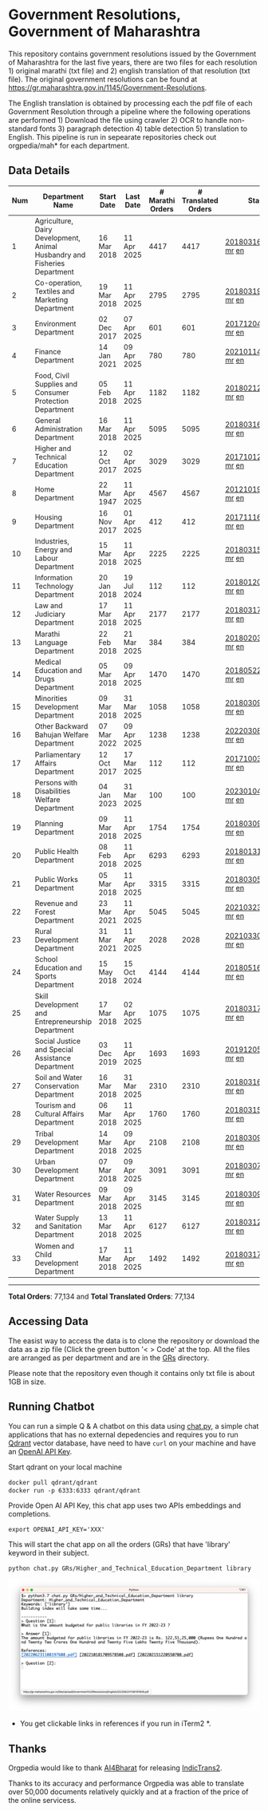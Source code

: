 # Government Resolutions, Government of Maharashtra

This repository contains government resolutions issued by the Government of Maharashtra for the last five years, there are two files for each resolution 1) original marathi (txt file) and 2) english translation of that resolution (txt file). The original government resolutions can be found at https://gr.maharashtra.gov.in/1145/Government-Resolutions.

The English translation is obtained by processing each the pdf file of each Government Resolution through a pipeline where the following operations are performed 1) Download the file using crawler 2) OCR to handle non-standard fonts 3) paragraph detection 4) table  detection 5) translation to English. This pipeline is run in sepearate repositories check out orgpedia/mah* for each department.


## Data Details

| Num | Department Name | Start Date | Last Date | # Marathi Orders | # Translated Orders | Starting Order | Last Order |
| --- | --------------- | ---------- | --------- | ---------------- | ------------------- | -------------- | ---------- |
| 1 | Agriculture, Dairy Development, Animal Husbandry and Fisheries Department | 16 Mar 2018 | 11 Apr 2025 | 4417 | 4417 | [201803161624182101.pdf](https://gr.maharashtra.gov.in/Site/Upload/Government%20Resolutions/English/201803161624182101.pdf) [mr](GRs/Agriculture,_Dairy_Development,_Animal_Husbandry_and_Fisheries_Department/201803161624182101.pdf.mr.txt) [en](GRs/Agriculture,_Dairy_Development,_Animal_Husbandry_and_Fisheries_Department/201803161624182101.pdf.en.txt) | [202504111746472401.pdf](https://gr.maharashtra.gov.in/Site/Upload/Government%20Resolutions/English/202504111746472401.pdf) [mr](GRs/Agriculture,_Dairy_Development,_Animal_Husbandry_and_Fisheries_Department/202504111746472401.pdf.mr.txt) [en](GRs/Agriculture,_Dairy_Development,_Animal_Husbandry_and_Fisheries_Department/202504111746472401.pdf.en.txt) |
| 2 | Co-operation, Textiles and Marketing Department | 19 Mar 2018 | 11 Apr 2025 | 2795 | 2795 | [201803191257576702.pdf](https://gr.maharashtra.gov.in/Site/Upload/Government%20Resolutions/English/201803191257576702.pdf) [mr](GRs/Co-operation,_Textiles_and_Marketing_Department/201803191257576702.pdf.mr.txt) [en](GRs/Co-operation,_Textiles_and_Marketing_Department/201803191257576702.pdf.en.txt) | [202504111737442402.pdf](https://gr.maharashtra.gov.in/Site/Upload/Government%20Resolutions/English/202504111737442402.pdf) [mr](GRs/Co-operation,_Textiles_and_Marketing_Department/202504111737442402.pdf.mr.txt) [en](GRs/Co-operation,_Textiles_and_Marketing_Department/202504111737442402.pdf.en.txt) |
| 3 | Environment Department | 02 Dec 2017 | 07 Apr 2025 | 601 | 601 | [201712041147216904.pdf](https://gr.maharashtra.gov.in/Site/Upload/Government%20Resolutions/English/201712041147216904.pdf) [mr](GRs/Environment_Department/201712041147216904.pdf.mr.txt) [en](GRs/Environment_Department/201712041147216904.pdf.en.txt) | [202504071657275604.pdf](https://gr.maharashtra.gov.in/Site/Upload/Government%20Resolutions/English/202504071657275604.pdf) [mr](GRs/Environment_Department/202504071657275604.pdf.mr.txt) [en](GRs/Environment_Department/202504071657275604.pdf.en.txt) |
| 4 | Finance Department | 14 Jan 2021 | 09 Apr 2025 | 780 | 780 | [202101141237329905.pdf](https://gr.maharashtra.gov.in/Site/Upload/Government%20Resolutions/English/202101141237329905.pdf) [mr](GRs/Finance_Department/202101141237329905.pdf.mr.txt) [en](GRs/Finance_Department/202101141237329905.pdf.en.txt) | [202504091716198805.pdf](https://gr.maharashtra.gov.in/Site/Upload/Government%20Resolutions/English/202504091716198805.pdf) [mr](GRs/Finance_Department/202504091716198805.pdf.mr.txt) [en](GRs/Finance_Department/202504091716198805.pdf.en.txt) |
| 5 | Food, Civil Supplies and Consumer Protection Department | 05 Feb 2018 | 11 Apr 2025 | 1182 | 1182 | [201802121244545806.pdf](https://gr.maharashtra.gov.in/Site/Upload/Government%20Resolutions/English/201802121244545806.pdf) [mr](GRs/Food,_Civil_Supplies_and_Consumer_Protection_Department/201802121244545806.pdf.mr.txt) [en](GRs/Food,_Civil_Supplies_and_Consumer_Protection_Department/201802121244545806.pdf.en.txt) | [202504111550145406.pdf](https://gr.maharashtra.gov.in/Site/Upload/Government%20Resolutions/English/202504111550145406.pdf) [mr](GRs/Food,_Civil_Supplies_and_Consumer_Protection_Department/202504111550145406.pdf.mr.txt) [en](GRs/Food,_Civil_Supplies_and_Consumer_Protection_Department/202504111550145406.pdf.en.txt) |
| 6 | General Administration Department | 16 Mar 2018 | 11 Apr 2025 | 5095 | 5095 | [201803161224022707.pdf](https://gr.maharashtra.gov.in/Site/Upload/Government%20Resolutions/English/201803161224022707.pdf) [mr](GRs/General_Administration_Department/201803161224022707.pdf.mr.txt) [en](GRs/General_Administration_Department/201803161224022707.pdf.en.txt) | [202504111913501407.pdf](https://gr.maharashtra.gov.in/Site/Upload/Government%20Resolutions/English/202504111913501407.pdf) [mr](GRs/General_Administration_Department/202504111913501407.pdf.mr.txt) [en](GRs/General_Administration_Department/202504111913501407.pdf.en.txt) |
| 7 | Higher and Technical Education Department | 12 Oct 2017 | 02 Apr 2025 | 3029 | 3029 | [201710121514029708.pdf](https://gr.maharashtra.gov.in/Site/Upload/Government%20Resolutions/English/201710121514029708.pdf) [mr](GRs/Higher_and_Technical_Education_Department/201710121514029708.pdf.mr.txt) [en](GRs/Higher_and_Technical_Education_Department/201710121514029708.pdf.en.txt) | [202504021443389008.pdf](https://gr.maharashtra.gov.in/Site/Upload/Government%20Resolutions/English/202504021443389008.pdf) [mr](GRs/Higher_and_Technical_Education_Department/202504021443389008.pdf.mr.txt) [en](GRs/Higher_and_Technical_Education_Department/202504021443389008.pdf.en.txt) |
| 8 | Home Department | 22 Mar 1947 | 11 Apr 2025 | 4567 | 4567 | [201210191648552129.pdf](https://gr.maharashtra.gov.in/Site/Upload/Government%20Resolutions/English/201210191648552129.pdf) [mr](GRs/Home_Department/201210191648552129.pdf.mr.txt) [en](GRs/Home_Department/201210191648552129.pdf.en.txt) | [202504111740100929.pdf](https://gr.maharashtra.gov.in/Site/Upload/Government%20Resolutions/English/202504111740100929.pdf) [mr](GRs/Home_Department/202504111740100929.pdf.mr.txt) [en](GRs/Home_Department/202504111740100929.pdf.en.txt) |
| 9 | Housing Department | 16 Nov 2017 | 01 Apr 2025 | 412 | 412 | [201711161447076609.pdf](https://gr.maharashtra.gov.in/Site/Upload/Government%20Resolutions/English/201711161447076609.pdf) [mr](GRs/Housing_Department/201711161447076609.pdf.mr.txt) [en](GRs/Housing_Department/201711161447076609.pdf.en.txt) | [202504011551585009.pdf](https://gr.maharashtra.gov.in/Site/Upload/Government%20Resolutions/English/202504011551585009.pdf) [mr](GRs/Housing_Department/202504011551585009.pdf.mr.txt) [en](GRs/Housing_Department/202504011551585009.pdf.en.txt) |
| 10 | Industries, Energy and Labour Department | 15 Mar 2018 | 11 Apr 2025 | 2225 | 2225 | [201803151204055010.pdf](https://gr.maharashtra.gov.in/Site/Upload/Government%20Resolutions/English/201803151204055010.pdf) [mr](GRs/Industries,_Energy_and_Labour_Department/201803151204055010.pdf.mr.txt) [en](GRs/Industries,_Energy_and_Labour_Department/201803151204055010.pdf.en.txt) | [202504111620341410.pdf](https://gr.maharashtra.gov.in/Site/Upload/Government%20Resolutions/English/202504111620341410.pdf) [mr](GRs/Industries,_Energy_and_Labour_Department/202504111620341410.pdf.mr.txt) [en](GRs/Industries,_Energy_and_Labour_Department/202504111620341410.pdf.en.txt) |
| 11 | Information Technology Department | 20 Jan 2018 | 19 Jul 2024 | 112 | 112 | [201801201843024511.pdf](https://gr.maharashtra.gov.in/Site/Upload/Government%20Resolutions/English/201801201843024511.pdf) [mr](GRs/Information_Technology_Department/201801201843024511.pdf.mr.txt) [en](GRs/Information_Technology_Department/201801201843024511.pdf.en.txt) | [202407191742379111.pdf](https://gr.maharashtra.gov.in/Site/Upload/Government%20Resolutions/English/202407191742379111.pdf) [mr](GRs/Information_Technology_Department/202407191742379111.pdf.mr.txt) [en](GRs/Information_Technology_Department/202407191742379111.pdf.en.txt) |
| 12 | Law and Judiciary Department | 17 Mar 2018 | 11 Apr 2025 | 2177 | 2177 | [201803171129290212.pdf](https://gr.maharashtra.gov.in/Site/Upload/Government%20Resolutions/English/201803171129290212.pdf) [mr](GRs/Law_and_Judiciary_Department/201803171129290212.pdf.mr.txt) [en](GRs/Law_and_Judiciary_Department/201803171129290212.pdf.en.txt) | [202504111546170612.pdf](https://gr.maharashtra.gov.in/Site/Upload/Government%20Resolutions/English/202504111546170612.pdf) [mr](GRs/Law_and_Judiciary_Department/202504111546170612.pdf.mr.txt) [en](GRs/Law_and_Judiciary_Department/202504111546170612.pdf.en.txt) |
| 13 | Marathi Language Department | 22 Feb 2018 | 21 Mar 2025 | 384 | 384 | [201802031549154233.pdf](https://gr.maharashtra.gov.in/Site/Upload/Government%20Resolutions/English/201802031549154233.pdf) [mr](GRs/Marathi_Language_Department/201802031549154233.pdf.mr.txt) [en](GRs/Marathi_Language_Department/201802031549154233.pdf.en.txt) | [202503211701294433.pdf](https://gr.maharashtra.gov.in/Site/Upload/Government%20Resolutions/English/202503211701294433.pdf) [mr](GRs/Marathi_Language_Department/202503211701294433.pdf.mr.txt) [en](GRs/Marathi_Language_Department/202503211701294433.pdf.en.txt) |
| 14 | Medical Education and Drugs Department | 05 Mar 2018 | 09 Apr 2025 | 1470 | 1470 | [201805221424292513.pdf](https://gr.maharashtra.gov.in/Site/Upload/Government%20Resolutions/English/201805221424292513.pdf) [mr](GRs/Medical_Education_and_Drugs_Department/201805221424292513.pdf.mr.txt) [en](GRs/Medical_Education_and_Drugs_Department/201805221424292513.pdf.en.txt) | [202504091454392413.pdf](https://gr.maharashtra.gov.in/Site/Upload/Government%20Resolutions/English/202504091454392413.pdf) [mr](GRs/Medical_Education_and_Drugs_Department/202504091454392413.pdf.mr.txt) [en](GRs/Medical_Education_and_Drugs_Department/202504091454392413.pdf.en.txt) |
| 15 | Minorities Development Department | 09 Mar 2018 | 31 Mar 2025 | 1058 | 1058 | [201803091218355314.pdf](https://gr.maharashtra.gov.in/Site/Upload/Government%20Resolutions/English/201803091218355314.pdf) [mr](GRs/Minorities_Development_Department/201803091218355314.pdf.mr.txt) [en](GRs/Minorities_Development_Department/201803091218355314.pdf.en.txt) | [202503311917093814.pdf](https://gr.maharashtra.gov.in/Site/Upload/Government%20Resolutions/English/202503311917093814.pdf) [mr](GRs/Minorities_Development_Department/202503311917093814.pdf.mr.txt) [en](GRs/Minorities_Development_Department/202503311917093814.pdf.en.txt) |
| 16 | Other Backward Bahujan Welfare Department | 07 Mar 2022 | 09 Apr 2025 | 1238 | 1238 | [202203081752439334.pdf](https://gr.maharashtra.gov.in/Site/Upload/Government%20Resolutions/English/202203081752439334.pdf) [mr](GRs/Other_Backward_Bahujan_Welfare_Department/202203081752439334.pdf.mr.txt) [en](GRs/Other_Backward_Bahujan_Welfare_Department/202203081752439334.pdf.en.txt) | [202504091538392934.pdf](https://gr.maharashtra.gov.in/Site/Upload/Government%20Resolutions/English/202504091538392934.pdf) [mr](GRs/Other_Backward_Bahujan_Welfare_Department/202504091538392934.pdf.mr.txt) [en](GRs/Other_Backward_Bahujan_Welfare_Department/202504091538392934.pdf.en.txt) |
| 17 | Parliamentary Affairs Department | 12 Oct 2017 | 17 Mar 2025 | 112 | 112 | [201710031642378615.pdf](https://gr.maharashtra.gov.in/Site/Upload/Government%20Resolutions/English/201710031642378615.pdf) [mr](GRs/Parliamentary_Affairs_Department/201710031642378615.pdf.mr.txt) [en](GRs/Parliamentary_Affairs_Department/201710031642378615.pdf.en.txt) | [202503171104518215.pdf](https://gr.maharashtra.gov.in/Site/Upload/Government%20Resolutions/English/202503171104518215.pdf) [mr](GRs/Parliamentary_Affairs_Department/202503171104518215.pdf.mr.txt) [en](GRs/Parliamentary_Affairs_Department/202503171104518215.pdf.en.txt) |
| 18 | Persons with Disabilities Welfare Department | 04 Jan 2023 | 31 Mar 2025 | 100 | 100 | [202301041906309635.pdf](https://gr.maharashtra.gov.in/Site/Upload/Government%20Resolutions/English/202301041906309635.pdf) [mr](GRs/Persons_with_Disabilities_Welfare_Department/202301041906309635.pdf.mr.txt) [en](GRs/Persons_with_Disabilities_Welfare_Department/202301041906309635.pdf.en.txt) | [202503311725568235.pdf](https://gr.maharashtra.gov.in/Site/Upload/Government%20Resolutions/English/202503311725568235.pdf) [mr](GRs/Persons_with_Disabilities_Welfare_Department/202503311725568235.pdf.mr.txt) [en](GRs/Persons_with_Disabilities_Welfare_Department/202503311725568235.pdf.en.txt) |
| 19 | Planning Department | 09 Mar 2018 | 11 Apr 2025 | 1754 | 1754 | [201803091441032716.pdf](https://gr.maharashtra.gov.in/Site/Upload/Government%20Resolutions/English/201803091441032716.pdf) [mr](GRs/Planning_Department/201803091441032716.pdf.mr.txt) [en](GRs/Planning_Department/201803091441032716.pdf.en.txt) | [202504111556075616.pdf](https://gr.maharashtra.gov.in/Site/Upload/Government%20Resolutions/English/202504111556075616.pdf) [mr](GRs/Planning_Department/202504111556075616.pdf.mr.txt) [en](GRs/Planning_Department/202504111556075616.pdf.en.txt) |
| 20 | Public Health Department | 08 Feb 2018 | 11 Apr 2025 | 6293 | 6293 | [201801311722275417.pdf](https://gr.maharashtra.gov.in/Site/Upload/Government%20Resolutions/English/201801311722275417.pdf) [mr](GRs/Public_Health_Department/201801311722275417.pdf.mr.txt) [en](GRs/Public_Health_Department/201801311722275417.pdf.en.txt) | [202504111759452317.pdf](https://gr.maharashtra.gov.in/Site/Upload/Government%20Resolutions/English/202504111759452317.pdf) [mr](GRs/Public_Health_Department/202504111759452317.pdf.mr.txt) [en](GRs/Public_Health_Department/202504111759452317.pdf.en.txt) |
| 21 | Public Works Department | 05 Mar 2018 | 11 Apr 2025 | 3315 | 3315 | [201803051515468118.pdf](https://gr.maharashtra.gov.in/Site/Upload/Government%20Resolutions/English/201803051515468118.pdf) [mr](GRs/Public_Works_Department/201803051515468118.pdf.mr.txt) [en](GRs/Public_Works_Department/201803051515468118.pdf.en.txt) | [202504111321216718.pdf](https://gr.maharashtra.gov.in/Site/Upload/Government%20Resolutions/English/202504111321216718.pdf) [mr](GRs/Public_Works_Department/202504111321216718.pdf.mr.txt) [en](GRs/Public_Works_Department/202504111321216718.pdf.en.txt) |
| 22 | Revenue and Forest Department | 23 Mar 2021 | 11 Apr 2025 | 5045 | 5045 | [202103231328393119.pdf](https://gr.maharashtra.gov.in/Site/Upload/Government%20Resolutions/English/202103231328393119.pdf) [mr](GRs/Revenue_and_Forest_Department/202103231328393119.pdf.mr.txt) [en](GRs/Revenue_and_Forest_Department/202103231328393119.pdf.en.txt) | [202504111857584919.pdf](https://gr.maharashtra.gov.in/Site/Upload/Government%20Resolutions/English/202504111857584919.pdf) [mr](GRs/Revenue_and_Forest_Department/202504111857584919.pdf.mr.txt) [en](GRs/Revenue_and_Forest_Department/202504111857584919.pdf.en.txt) |
| 23 | Rural Development Department | 31 Mar 2021 | 11 Apr 2025 | 2028 | 2028 | [202103301021181120.pdf](https://gr.maharashtra.gov.in/Site/Upload/Government%20Resolutions/English/202103301021181120.pdf) [mr](GRs/Rural_Development_Department/202103301021181120.pdf.mr.txt) [en](GRs/Rural_Development_Department/202103301021181120.pdf.en.txt) | [202504111444158620.pdf](https://gr.maharashtra.gov.in/Site/Upload/Government%20Resolutions/English/202504111444158620.pdf) [mr](GRs/Rural_Development_Department/202504111444158620.pdf.mr.txt) [en](GRs/Rural_Development_Department/202504111444158620.pdf.en.txt) |
| 24 | School Education and Sports Department | 15 May 2018 | 15 Oct 2024 | 4144 | 4144 | [201805161114241221.pdf](https://gr.maharashtra.gov.in/Site/Upload/Government%20Resolutions/English/201805161114241221.pdf) [mr](GRs/School_Education_and_Sports_Department/201805161114241221.pdf.mr.txt) [en](GRs/School_Education_and_Sports_Department/201805161114241221.pdf.en.txt) | [202410152127537021.pdf](https://gr.maharashtra.gov.in/Site/Upload/Government%20Resolutions/English/202410152127537021.pdf) [mr](GRs/School_Education_and_Sports_Department/202410152127537021.pdf.mr.txt) [en](GRs/School_Education_and_Sports_Department/202410152127537021.pdf.en.txt) |
| 25 | Skill Development and Entrepreneurship Department | 17 Mar 2018 | 02 Apr 2025 | 1075 | 1075 | [201803171322099003.pdf](https://gr.maharashtra.gov.in/Site/Upload/Government%20Resolutions/English/201803171322099003.pdf) [mr](GRs/Skill_Development_and_Entrepreneurship_Department/201803171322099003.pdf.mr.txt) [en](GRs/Skill_Development_and_Entrepreneurship_Department/201803171322099003.pdf.en.txt) | [202504021759148903.pdf](https://gr.maharashtra.gov.in/Site/Upload/Government%20Resolutions/English/202504021759148903.pdf) [mr](GRs/Skill_Development_and_Entrepreneurship_Department/202504021759148903.pdf.mr.txt) [en](GRs/Skill_Development_and_Entrepreneurship_Department/202504021759148903.pdf.en.txt) |
| 26 | Social Justice and Special Assistance Department | 03 Dec 2019 | 11 Apr 2025 | 1693 | 1693 | [201912051107011622.pdf](https://gr.maharashtra.gov.in/Site/Upload/Government%20Resolutions/English/201912051107011622.pdf) [mr](GRs/Social_Justice_and_Special_Assistance_Department/201912051107011622.pdf.mr.txt) [en](GRs/Social_Justice_and_Special_Assistance_Department/201912051107011622.pdf.en.txt) | [202504111305412322.pdf](https://gr.maharashtra.gov.in/Site/Upload/Government%20Resolutions/English/202504111305412322.pdf) [mr](GRs/Social_Justice_and_Special_Assistance_Department/202504111305412322.pdf.mr.txt) [en](GRs/Social_Justice_and_Special_Assistance_Department/202504111305412322.pdf.en.txt) |
| 27 | Soil and Water Conservation Department | 16 Mar 2018 | 31 Mar 2025 | 2310 | 2310 | [201803161247582426.pdf](https://gr.maharashtra.gov.in/Site/Upload/Government%20Resolutions/English/201803161247582426.pdf) [mr](GRs/Soil_and_Water_Conservation_Department/201803161247582426.pdf.mr.txt) [en](GRs/Soil_and_Water_Conservation_Department/201803161247582426.pdf.en.txt) | [202503312333050626.pdf](https://gr.maharashtra.gov.in/Site/Upload/Government%20Resolutions/English/202503312333050626.pdf) [mr](GRs/Soil_and_Water_Conservation_Department/202503312333050626.pdf.mr.txt) [en](GRs/Soil_and_Water_Conservation_Department/202503312333050626.pdf.en.txt) |
| 28 | Tourism and Cultural Affairs Department | 06 Mar 2018 | 11 Apr 2025 | 1760 | 1760 | [201803151055091823.pdf](https://gr.maharashtra.gov.in/Site/Upload/Government%20Resolutions/English/201803151055091823.pdf) [mr](GRs/Tourism_and_Cultural_Affairs_Department/201803151055091823.pdf.mr.txt) [en](GRs/Tourism_and_Cultural_Affairs_Department/201803151055091823.pdf.en.txt) | [202504111209031723.pdf](https://gr.maharashtra.gov.in/Site/Upload/Government%20Resolutions/English/202504111209031723.pdf) [mr](GRs/Tourism_and_Cultural_Affairs_Department/202504111209031723.pdf.mr.txt) [en](GRs/Tourism_and_Cultural_Affairs_Department/202504111209031723.pdf.en.txt) |
| 29 | Tribal Development Department | 14 Mar 2018 | 09 Apr 2025 | 2108 | 2108 | [201803091105184924.pdf](https://gr.maharashtra.gov.in/Site/Upload/Government%20Resolutions/English/201803091105184924.pdf) [mr](GRs/Tribal_Development_Department/201803091105184924.pdf.mr.txt) [en](GRs/Tribal_Development_Department/201803091105184924.pdf.en.txt) | [202504091816425724.pdf](https://gr.maharashtra.gov.in/Site/Upload/Government%20Resolutions/English/202504091816425724.pdf) [mr](GRs/Tribal_Development_Department/202504091816425724.pdf.mr.txt) [en](GRs/Tribal_Development_Department/202504091816425724.pdf.en.txt) |
| 30 | Urban Development Department | 07 Mar 2018 | 09 Apr 2025 | 3091 | 3091 | [201803071203178325.pdf](https://gr.maharashtra.gov.in/Site/Upload/Government%20Resolutions/English/201803071203178325.pdf) [mr](GRs/Urban_Development_Department/201803071203178325.pdf.mr.txt) [en](GRs/Urban_Development_Department/201803071203178325.pdf.en.txt) | [202504091534229625.pdf](https://gr.maharashtra.gov.in/Site/Upload/Government%20Resolutions/English/202504091534229625.pdf) [mr](GRs/Urban_Development_Department/202504091534229625.pdf.mr.txt) [en](GRs/Urban_Development_Department/202504091534229625.pdf.en.txt) |
| 31 | Water Resources Department | 09 Mar 2018 | 09 Apr 2025 | 3145 | 3145 | [201803091034435527.pdf](https://gr.maharashtra.gov.in/Site/Upload/Government%20Resolutions/English/201803091034435527.pdf) [mr](GRs/Water_Resources_Department/201803091034435527.pdf.mr.txt) [en](GRs/Water_Resources_Department/201803091034435527.pdf.en.txt) | [202504091914043927.pdf](https://gr.maharashtra.gov.in/Site/Upload/Government%20Resolutions/English/202504091914043927.pdf) [mr](GRs/Water_Resources_Department/202504091914043927.pdf.mr.txt) [en](GRs/Water_Resources_Department/202504091914043927.pdf.en.txt) |
| 32 | Water Supply and Sanitation Department | 13 Mar 2018 | 11 Apr 2025 | 6127 | 6127 | [201803121414108428.pdf](https://gr.maharashtra.gov.in/Site/Upload/Government%20Resolutions/English/201803121414108428.pdf) [mr](GRs/Water_Supply_and_Sanitation_Department/201803121414108428.pdf.mr.txt) [en](GRs/Water_Supply_and_Sanitation_Department/201803121414108428.pdf.en.txt) | [202504111613115228.pdf](https://gr.maharashtra.gov.in/Site/Upload/Government%20Resolutions/English/202504111613115228.pdf) [mr](GRs/Water_Supply_and_Sanitation_Department/202504111613115228.pdf.mr.txt) [en](GRs/Water_Supply_and_Sanitation_Department/202504111613115228.pdf.en.txt) |
| 33 | Women and Child Development Department | 17 Mar 2018 | 11 Apr 2025 | 1492 | 1492 | [201803171539444330.pdf](https://gr.maharashtra.gov.in/Site/Upload/Government%20Resolutions/English/201803171539444330.pdf) [mr](GRs/Women_and_Child_Development_Department/201803171539444330.pdf.mr.txt) [en](GRs/Women_and_Child_Development_Department/201803171539444330.pdf.en.txt) | [202504111257238030.pdf](https://gr.maharashtra.gov.in/Site/Upload/Government%20Resolutions/English/202504111257238030.pdf) [mr](GRs/Women_and_Child_Development_Department/202504111257238030.pdf.mr.txt) [en](GRs/Women_and_Child_Development_Department/202504111257238030.pdf.en.txt) |
----------------------------------------------------------------------------------------------------

**Total Orders**: 77,134 and **Total Translated Orders**: 77,134
## Accessing Data

The easist way to access the data is to clone the repository or download the data as a zip file (Click the green button '< > Code' at the top. All the files are arranged as per department and are in the [GRs](GRs) directory.

Please note that the repository even though it contains only txt file is about 1GB in size.

## Running Chatbot

You can run a simple Q & A chatbot on this data using [chat.py](chat.py), a simple chat applications that has no external depedencies and requires you to run [Qdrant](https://qdrant.tech/) vector database, have need to have `curl` on your machine and have an [OpenAI API Key](https://help.openai.com/en/articles/4936850-where-do-i-find-my-secret-api-key).

Start qdrant on your local machine
```shell
docker pull qdrant/qdrant
docker run -p 6333:6333 qdrant/qdrant
```

Provide Open AI API Key, this chat app uses two APIs embeddings and completions.
```shell
export OPENAI_API_KEY='XXX'
```

This will start the chat app on all the orders (GRs) that have 'library' keyword in their subject.

```shell
python chat.py GRs/Higher_and_Technical_Education_Department library
```

![screenshot of running chat.py](screenshot.png)

* You get clickable links in references if you run in iTerm2 *.

## Thanks

Orgpedia would like to thank [AI4Bharat](https://ai4bharat.iitm.ac.in/) for releasing [IndicTrans2](https://github.com/AI4Bharat/IndicTrans2).

Thanks to its accuracy and performance Orgpedia was able to translate over 50,000 documents relatively quickly and at a fraction of the price of the online servicess.

